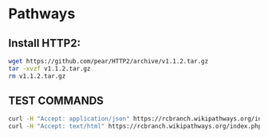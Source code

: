 # Pathways

## Install HTTP2:
```sh
wget https://github.com/pear/HTTP2/archive/v1.1.2.tar.gz
tar -xvzf v1.1.2.tar.gz
rm v1.1.2.tar.gz
```

## TEST COMMANDS
```sh
curl -H "Accept: application/json" https://rcbranch.wikipathways.org/index.php/Pathway:WP554
curl -H "Accept: text/html" https://rcbranch.wikipathways.org/index.php/Pathway:WP554
```
